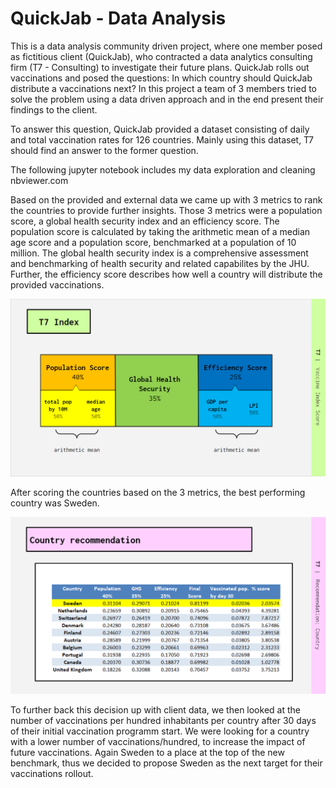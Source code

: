 # QuickJab - Data Analysis

This is a data analysis community driven project, where one member posed as fictitious client (QuickJab), who contracted a data analytics consulting firm (T7 - Consulting) to investigate their future plans. QuickJab rolls out vaccinations and posed the questions: In which country should QuickJab distribute a vaccinations next? In this project a team of 3 members tried to solve the problem using a data driven approach and in the end present their findings to the client.

To answer this question, QuickJab provided a dataset consisting of daily and total vaccination rates for 126 countries. Mainly using this dataset, T7 should find an answer to the former question.  

The following jupyter notebook includes my data exploration and cleaning
nbviewer.com

Based on the provided and external data we came up with 3 metrics to rank the countries to provide further insights. Those 3 metrics were a population score, a global health security index and an efficiency score. The population score is calculated by taking the arithmetic mean of a median age score and a population score, benchmarked at a population of 10 million. The global health security index is a comprehensive assessment and benchmarking of health security and related capabilites by the JHU. Further, the efficiency score describes how well a country will distribute the provided vaccinations. 

![](https://github.com/CMWVD/testrep/blob/main/scoring.png?raw=true)

After scoring the countries based on the 3 metrics, the best performing country was Sweden. 

![](https://github.com/CMWVD/testrep/blob/main/recommendation.png?raw=true)

To further back this decision up with client data, we then looked at the number of vaccinations per hundred inhabitants per country after 30 days of their initial vaccination programm start. We were looking for a country with a lower number of vaccinations/hundred, to increase the impact of future vaccinations. Again Sweden to a place at the top of the new benchmark, thus we decided to propose Sweden as the next target for their vaccinations rollout. 
